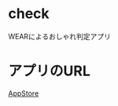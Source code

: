 # check
WEARによるおしゃれ判定アプリ

# アプリのURL
[AppStore](https://itunes.apple.com/jp/app/check-%E6%9C%8D%E8%A3%85%E6%8E%A1%E7%82%B9%E3%82%A2%E3%83%97%E3%83%AA/id1448979928?l=ja&ls=1&mt=8)

